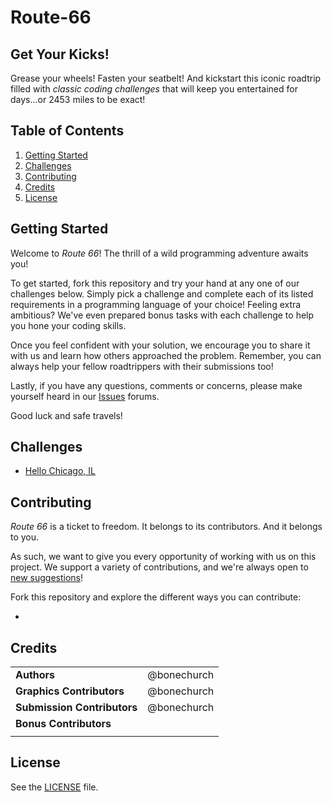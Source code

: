 # Route-66

## Get Your Kicks!
Grease your wheels! Fasten your seatbelt! And kickstart this iconic roadtrip filled with *classic coding challenges* that will keep you entertained for days...or 2453 miles to be exact!

## Table of Contents
1. [Getting Started](https://github.com/bonechurch/Route-66#getting-started)
2. [Challenges](https://github.com/bonechurch/Route-66#challenges)
3. [Contributing](https://github.com/bonechurch/Route-66#contributing)
4. [Credits](https://github.com/bonechurch/Route-66#credits)
5. [License](https://github.com/bonechurch/Route-66#license)

## Getting Started
Welcome to *Route 66*! The thrill of a wild programming adventure awaits you!

To get started, fork this repository and try your hand at any one of our challenges below.
Simply pick a challenge and complete each of its listed requirements in a programming language of your choice!
Feeling extra ambitious? We've even prepared bonus tasks with each challenge to help you hone your coding skills.

Once you feel confident with your solution, we encourage you to share it with us and learn how others approached the problem.
Remember, you can always help your fellow roadtrippers with their submissions too!

Lastly, if you have any questions, comments or concerns, please make yourself heard in our [Issues](https://github.com/bonechurch/Route-66/issues) forums.

Good luck and safe travels!

## Challenges
* [Hello Chicago, IL](https://github.com/bonechurch/Route-66/blob/master/challenges/hello-chicago-IL.md)
<!--- * [Gemini Giant, IL](https://github.com/bonechurch/Route-66/blob/master/challenges/gemini-giant-IL.md)
* [Gateway Arch, MO](https://github.com/bonechurch/Route-66/blob/master/challenges/gateway-arch-MO.md)
* [Tow Tater, KS](https://github.com/bonechurch/Route-66/blob/master/challenges/tow-tater-KS.md)
* [Ed Galloway's Totem Pole Park, OK](https://github.com/bonechurch/Route-66/blob/master/challenges/ed-galloways-totem-pole-park-OK.md)
* [Cadillac Ranch, TX](https://github.com/bonechurch/Route-66/blob/master/challenges/cadillac-ranch-TX.md)
* [Blue Swallow Motel, NM](https://github.com/bonechurch/Route-66/blob/master/challenges/blue-swallow-motel-NM.md)
* [Jack Rabbit Trading Post, AZ](https://github.com/bonechurch/Route-66/blob/master/challenges/jack-rabbit-trading-post-AZ.md)
* [Wild Burros, AZ](https://github.com/bonechurch/Route-66/blob/master/challenges/wild-burros-AZ.md)
* [Wigwam Motel, CA](https://github.com/bonechurch/Route-66/blob/master/challenges/wigwam-motel-CA.md)
* [Goodbye Santa Monica, CA](https://github.com/bonechurch/Route-66/blob/master/challenges/goodbye-santa-monica-CA.md) --->

## Contributing
*Route 66* is a ticket to freedom. It belongs to its contributors. And it belongs to you.

As such, we want to give you every opportunity of working with us on this project. We support a variety of contributions, and we're always open to [new suggestions](https://github.com/bonechurch/Route-66/issues)!

Fork this repository and explore the different ways you can contribute:

*


## Credits

|                                      |             |
| ------------------------------------ | ----------- |
| **Authors**                          | @bonechurch |
| **Graphics Contributors**            | @bonechurch |
| **Submission Contributors**          | @bonechurch |
| **Bonus Contributors**               |             |
|                                      |             |

## License
See the [LICENSE](https://github.com/bonechurch/Route-66/blob/master/LICENSE) file.
